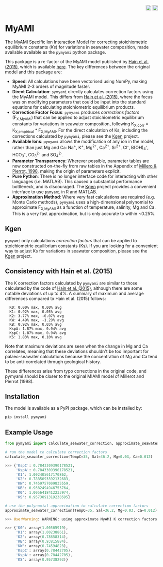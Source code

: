 <div align="right">
<a href="https://github.com/PalaeoCarb/MyAMI/actions/workflows/test-myami.yml"><img src="https://github.com/PalaeoCarb/MyAMI/workflows/Check%20MyAMI%20Performance/badge.svg" height=18></a>
<a href="https://pypi.org/project/pymyami"><img src="https://badge.fury.io/py/pymyami.svg" height=18></a>
</div>

# MyAMI
The MyAMI Specific Ion Interaction Model for correcting stoichiometric equilibrium constants (*Ks*) for variations in seawater composition, made available available as the `pymyami` python package.

This package is a re-factor of the MyAMI model published by [Hain et al. (2015)](https://doi.org/10.1002/2014GB004986), which is available [here](https://github.com/MathisHain/MyAMI). The key differences between the original model and this package are:
- **Speed**: All calculations have been vectorised using NumPy, making MyAMI 2-3 orders of magnitude faster.
- **Direct Calculation**: `pymyami` directly calculates correction factors using the MyAMI model. This differs from [Hain et al. (2015)](https://doi.org/10.1002/2014GB004986), where the focus was on modifying parameters that could be input into the standard equations for calculating stoichiometric equilibrium products.
- **Correction Factor Focus**: `pymyami` produces *corrections factors* (F<sub>X,MyAMI</sub>) that can be applied to adjust stoichiometric equilibrium constants for variations in seawater composition, following K<sub>X,corr</sub> = K<sub>X,empirical</sub> * F<sub>X,MyAMI</sub>. For the direct calculation of Ks, including the corrections calculated by `pymyami`, please see the [Kgen](https://github.com/PalaeoCarb/Kgen) project.
- **Available Ions**: `pymyami` allows the modification of any ion in the model, rather than just Mg and Ca: Na<sup>+</sup>, K<sup>+</sup>, Mg<sup>2+</sup>, Ca<sup>2+</sup>, Sr<sup>2+</sup>, Cl<sup>-</sup>, B(OH)<sub>4</sub><sup>-</sup>, HCO<sub>3</sub><sup>-</sup>, CO<sub>3</sub><sup>2-</sup> and SO<sub>4</sub><sup>2-</sup>.
- **Parameter Transparrency**: Wherever possible, parameter tables are now constructed on-the-fly from raw tables in the Appendix of [Millero & Pierrot, 1998](https://doi.org/10.1023/A:1009656023546), making the origin of parameters explicit.
- **Pure Python**: There is no longer interface code for interacting with other languages (i.e. MATLAB). This caused a substantial performance bottleneck, and is discouraged. The [Kgen](https://github.com/PalaeoCarb/Kgen) project provides a convenient interface to use `pymyami` in R and MATLAB.
- **Approximation Method**: Where very fast calculations are required (e.g. Monte Carlo methods), `pymyami` uses a high-dimensional polynomial to approximate F<sub>X,MyAMI</sub> as a function of temperature, salinity, Mg and Ca. This is a very fast approximation, but is only accurate to within ~0.25%.

## Kgen
`pymyami` only calculations *correction factors* that can be applied to stoichiometric equilibrium constants (Ks). If you are looking for a convenient way to adjust Ks for variations in seawater composition, please see the [Kgen](https://github.com/PalaeoCarb/Kgen) project.

## Consistency with Hain et al. (2015)
The K correction factors calculated by `pymyami` are similar to those calculated by the code of [Hain et al. (2015)](https://doi.org/10.1002/2014GB004986), although there are some notable deviations of up to 4%. A summary of maximum and average differences compared to Hain et al. (2015) follows:
```
  K0: 0.00% max, 0.00% avg
  K1: 0.92% max, 0.05% avg
  K2: 3.77% max, -0.07% avg
  KW: 4.49% max, -1.29% avg
  KB: 0.92% max, 0.05% avg
  KspA: 1.87% max, 0.04% avg
  KspC: 1.87% max, 0.04% avg
  KS: 1.83% max, 0.10% avg
```
Note that maximum deviations are seen when the change in Mg and Ca correlates, meaning that these deviations shouldn't be too important for palaeo-seawater calculations because the concentration of Mg and Ca tend to be anti-correlated through geological history.

These differences arise from typo corrections in the original code, and pymyami should be closer to the original MIAMI model of Millerot and Pierrot (1998).

## Installation

The model is available as a PyPI package, which can be installed by:

```python
pip install pymyami
```

## Example Usage
```python
from pymyami import calculate_seawater_correction, approximate_seawater_correction

# run the model to calculate correction factors
calculate_seawater_correction(TempC=35, Sal=36.2, Mg=0.03, Ca=0.012)

>>> {'KspC': 0.7843309390178521,
     'KspA': 0.7843309390178521,
     'K1': 1.002405617170862,
     'K2': 0.7885093392132683,
     'KW': 0.7459757009835559,
     'KB': 0.9382494946753764,
     'K0': 1.0056418412233974,
     'KS': 0.9573891319238595}

# use the polynomial approximation to calculate correction factors
approximate_seawater_correction(TempC=35, Sal=36.2, Mg=0.03, Ca=0.012)

>>> UserWarning: WARNING: using approximate MyAMI K correction factors instead of calculated ones. These are only accurate to within ~0.25%. Please dont use them for anything critical.

>>> {'K0': array(1.00565919),
     'K1': array(1.00238861),
     'K2': array(0.78858314),
     'KB': array(0.93815884),
     'KW': array(0.74594823),
     'KspC': array(0.78442705),
     'KspA': array(0.78442705),
     'KS': array(0.95738293)}
```
